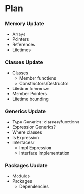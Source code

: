# Plan
### Memory Update
- Arrays
- Pointers
- References
- Lifetimes
### Classes Update 
- Classes
  - Member functions 
  - Constructors/Destructor
- Lifetime Inference 
- Member Pointers 
- Lifetime bounding
### Generics Update
- Type Generics: classes/functions 
- Expression Generics?
- Where clauses
- Is Expression 
- Interfaces?
  - Impl Expression 
  - Interface implementation 
### Packages Update
- Modules
- Packages
  - Dependencies 

